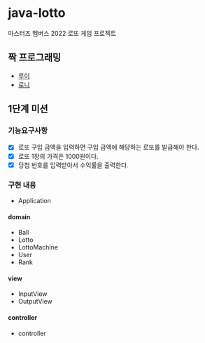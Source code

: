 # java-lotto
마스터즈 멤버스 2022 로또 게임 프로젝트

## 짝 프로그래밍
 * [루이](https://github.com/Louie-03)
 * [로니](https://github.com/CMSSKKK)

## 1단계 미션

### 기능요구사항
- [x] 로또 구입 금액을 입력하면 구입 금액에 해당하는 로또를 발급해야 한다.
- [x] 로또 1장의 가격은 1000원이다.
- [x] 당첨 번호를 입력받아서 수익률을 출력한다.

### 구현 내용

* Application
#### domain
* Ball 
* Lotto 
* LottoMachine
* User
* Rank
#### view
* InputView
* OutputView
#### controller
* controller






